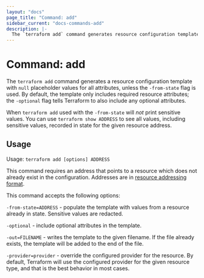 ```yaml
---
layout: "docs"
page_title: "Command: add"
sidebar_current: "docs-commands-add"
description: |-
  The `terraform add` command generates resource configuration templates.
---
```


# Command: add

The `terraform add` command generates a resource configuration template with
`null` placeholder values for all attributes, unless the `-from-state` flag is
used. By default, the template only includes required resource attributes; the
`-optional` flag tells Terraform to also include any optional attributes. 

When `terraform add` used with the `-from-state` will _not_ print sensitive
values. You can use `terraform show ADDRESS` to see all values, including
sensitive values, recorded in state for the given resource address.

## Usage

Usage: `terraform add [options] ADDRESS`

This command requires an address that points to a resource which does not
already exist in the configuration. Addresses are in 
[resource addressing format](/docs/cli/state/resource-addressing.html).

This command accepts the following options:

`-from-state=ADDRESS` - populate the template with values from a resource
already in state. Sensitive values are redacted.

`-optional` - include optional attributes in the template.

`-out=FILENAME` - writes the template to the given filename. If the file already
exists, the template will be added to the end of the file.

`-provider=provider` - override the configured provider for the resource. By
default, Terraform will use the configured provider for the given resource type,
and that is the best behavior in most cases.
